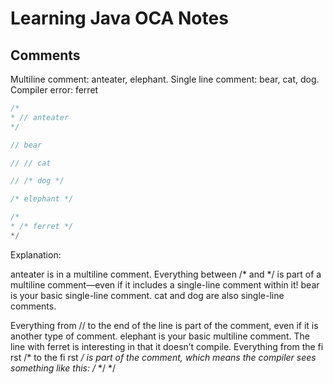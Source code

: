 # Learning Java OCA Notes

## Comments
Multiline comment: anteater, elephant. 
Single line comment: bear, cat, dog. 
Compiler error: ferret

```Java
/*
* // anteater
*/

// bear

// // cat

// /* dog */

/* elephant */

/*
* /* ferret */
*/
```
Explanation: 

anteater is in a multiline comment. Everything between /*
and */ is part of a multiline comment—even if it includes a single-line comment within it! bear is your basic single-line comment. cat and dog are also single-line comments.

Everything from // to the end of the line is part of the comment, even if it is another type of comment. elephant is your basic multiline comment.
The line with ferret is interesting in that it doesn’t compile. Everything from the fi rst /* to the fi rst */ is part of the comment, which means the compiler sees something like this: /* */ */